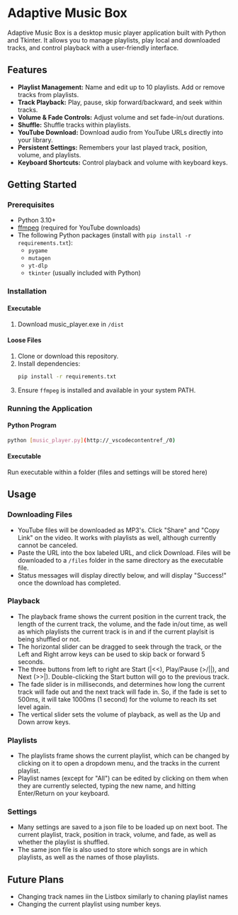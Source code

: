 # Adaptive Music Box

Adaptive Music Box is a desktop music player application built with Python and Tkinter. It allows you to manage playlists, play local and downloaded tracks, and control playback with a user-friendly interface.

## Features

- **Playlist Management:** Name and edit up to 10 playlists. Add or remove tracks from playlists.
- **Track Playback:** Play, pause, skip forward/backward, and seek within tracks.
- **Volume & Fade Controls:** Adjust volume and set fade-in/out durations.
- **Shuffle:** Shuffle tracks within playlists.
- **YouTube Download:** Download audio from YouTube URLs directly into your library.
- **Persistent Settings:** Remembers your last played track, position, volume, and playlists.
- **Keyboard Shortcuts:** Control playback and volume with keyboard keys.

## Getting Started

### __Prerequisites__

- Python 3.10+
- [ffmpeg](https://ffmpeg.org/) (required for YouTube downloads)
- The following Python packages (install with `pip install -r requirements.txt`):
  - `pygame`
  - `mutagen`
  - `yt-dlp`
  - `tkinter` (usually included with Python)

### __Installation__

#### Executable
1. Download music_player.exe in `/dist`

#### Loose Files
1. Clone or download this repository.
2. Install dependencies:
    ```sh
    pip install -r requirements.txt
    ```
3. Ensure `ffmpeg` is installed and available in your system PATH.

### __Running the Application__

#### Python Program
```sh
python [music_player.py](http://_vscodecontentref_/0)
```

#### Executable
Run executable within a folder (files and settings will be stored here)

## Usage

### Downloading Files
- YouTube files will be downloaded as MP3's. Click "Share" and "Copy Link" on the video. It works with playlists as well, although currently cannot be canceled.
- Paste the URL into the box labeled URL, and click Download. Files will be downloaded to a `/files` folder in the same directory as the executable file.
- Status messages will display directly below, and will display "Success!" once the download has completed.

### Playback
- The playback frame shows the current position in the current track, the length of the current track, the volume, and the fade in/out time, as well as which playlists the current track is in and if the current playlsit is being shuffled or not.
- The horizontal slider can be dragged to seek through the track, or the Left and Right arrow keys can be used to skip back or forward 5 seconds. 
- The three buttons from left to right are Start (|<<), Play/Pause (>/||), and Next (>>|). Double-clicking the Start button will go to the previous track.
- The fade slider is in milliseconds, and determines how long the current track will fade out and the next track will fade in. So, if the fade is set to 500ms, it will take 1000ms (1 second) for the volume to reach its set level again.
- The vertical slider sets the volume of playback, as well as the Up and Down arrow keys.

### Playlists
- The playlists frame shows the current playlist, which can be changed by clicking on it to open a dropdown menu, and the tracks in the current playlist.
- Playlist names (except for "All") can be edited by clicking on them when they are currently selected, typing the new name, and hitting Enter/Return on your keyboard.

### Settings
- Many settings are saved to a json file to be loaded up on next boot. The current playlist, track, position in track, volume, and fade, as well as whether the playlist is shuffled.
- The same json file is also used to store which songs are in which playlists, as well as the names of those playlists.

## Future Plans
- Changing track names iin the Listbox similarly to chaning playlist names
- Changing the current playlist using number keys.

